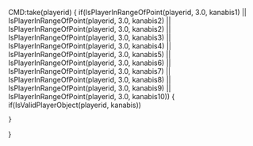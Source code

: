 CMD:take(playerid)
{
    if(IsPlayerInRangeOfPoint(playerid, 3.0, kanabis1) || IsPlayerInRangeOfPoint(playerid, 3.0, kanabis2)
    || IsPlayerInRangeOfPoint(playerid, 3.0, kanabis2) || IsPlayerInRangeOfPoint(playerid, 3.0, kanabis3)
    || IsPlayerInRangeOfPoint(playerid, 3.0, kanabis4) || IsPlayerInRangeOfPoint(playerid, 3.0, kanabis5)
    || IsPlayerInRangeOfPoint(playerid, 3.0, kanabis6) || IsPlayerInRangeOfPoint(playerid, 3.0, kanabis7)
    || IsPlayerInRangeOfPoint(playerid, 3.0, kanabis8) || IsPlayerInRangeOfPoint(playerid, 3.0, kanabis9)
    || IsPlayerInRangeOfPoint(playerid, 3.0, kanabis10))
    {
        if(IsValidPlayerObject(playerid, kanabis))
            
    }
}
